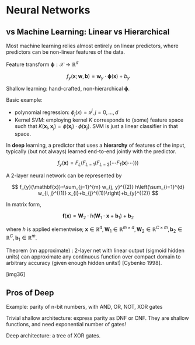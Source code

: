 # Neural Networks

## vs Machine Learning: Linear vs Hierarchical

Most machine learning relies almost entirely on linear predictors, where predictors can be non-linear features of the data.

Feature transform $\boldsymbol{\phi} : \mathcal{X} \rightarrow \mathbb{R}^{d}$

$$
f_{y}(\mathbf{x} ; \mathbf{w}, \mathbf{b})=\mathbf{w}_{y} \cdot \boldsymbol{\phi} (\mathbf{x})+b_{y}
$$

Shallow learning: hand-crafted, non-hierarchical $\boldsymbol{\phi}$.

Basic example:
- polynomial regression: $\phi_{j}(x)=x^{j}, j=0, \ldots, d$
- Kernel SVM: employing kernel $K$ corresponds to (some) feature space such that $K\left(\mathbf{x}_{i}, \mathbf{x}_{j}\right)=\phi\left(\mathbf{x}_{i}\right) \cdot \phi\left(\mathbf{x}_{j}\right)$. SVM is just a linear classifier in that space.

In **deep** learning, a predictor that uses a **hierarchy** of features of the input, typically (but not always) learned end-to-end jointly with the predictor.

$$
f_{y}(\mathbf{x})=F_{L}\left(F_{L-1}\left(F_{L-2}\left(\cdots F_{1}(\mathbf{x}) \cdots\right)\right)\right)
$$

A 2-layer neural network can be represented by

$$
f_{y}(\mathbf{x})=\sum_{j=1}^{m} w_{j, y}^{(2)} h\left(\sum_{i=1}^{d} w_{i, j}^{(1)} x_{i}+b_{j}^{(1)}\right)+b_{y}^{(2)}
$$

In matrix form,

$$
\mathbf{f}(\mathbf{x})=\mathbf{W}_{2} \cdot h\left(\mathbf{W}_{1} \cdot \mathbf{x}+\mathbf{b}_{1}\right)+\mathbf{b}_{2}
$$

where $h$ is applied elementwise; $\mathbf{x} \in \mathbb{R}^{d}, \mathbf{W}_{1} \in \mathbb{R}^{m \times d}, \mathbf{W}_{2} \in \mathbb{R}^{C \times m}, \mathbf{b}_{2} \in \mathbb{R}^{C}, \mathbf{b}_{1} \in \mathbb{R}^{m}$.

Theorem (nn approximate)
: 2-layer net with linear output (sigmoid hidden units) can approximate any continuous function over compact domain to arbitrary accuracy (given enough hidden units!) [Cybenko 1998].

[img36]


## Pros of Deep

Example: parity of n-bit numbers, with AND, OR, NOT, XOR gates

Trivial shallow architecture: express parity as DNF or CNF. They are shallow functions, and need exponential number of gates!

Deep architecture: a tree of XOR gates.
